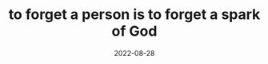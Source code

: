 ---
title: "to forget a person is to forget a spark of God"
date: 2022-08-28
tags:
  - Bullshit
  - Fragment
---